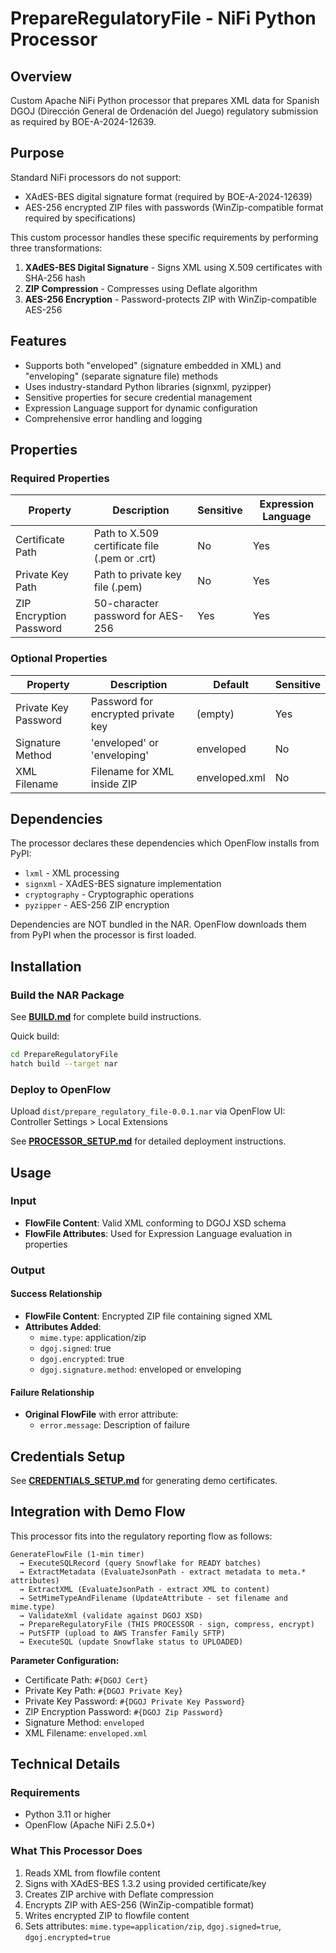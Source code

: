 # PrepareRegulatoryFile - NiFi Python Processor

## Overview

Custom Apache NiFi Python processor that prepares XML data for Spanish DGOJ (Dirección General de Ordenación del Juego) regulatory submission as required by BOE-A-2024-12639.

## Purpose

Standard NiFi processors do not support:
- XAdES-BES digital signature format (required by BOE-A-2024-12639)
- AES-256 encrypted ZIP files with passwords (WinZip-compatible format required by specifications)

This custom processor handles these specific requirements by performing three transformations:

1. **XAdES-BES Digital Signature** - Signs XML using X.509 certificates with SHA-256 hash
2. **ZIP Compression** - Compresses using Deflate algorithm
3. **AES-256 Encryption** - Password-protects ZIP with WinZip-compatible AES-256

## Features

- Supports both "enveloped" (signature embedded in XML) and "enveloping" (separate signature file) methods
- Uses industry-standard Python libraries (signxml, pyzipper)
- Sensitive properties for secure credential management
- Expression Language support for dynamic configuration
- Comprehensive error handling and logging

## Properties

### Required Properties

| Property | Description | Sensitive | Expression Language |
|----------|-------------|-----------|---------------------|
| Certificate Path | Path to X.509 certificate file (.pem or .crt) | No | Yes |
| Private Key Path | Path to private key file (.pem) | No | Yes |
| ZIP Encryption Password | 50-character password for AES-256 | Yes | Yes |

### Optional Properties

| Property | Description | Default | Sensitive |
|----------|-------------|---------|-----------|
| Private Key Password | Password for encrypted private key | (empty) | Yes |
| Signature Method | 'enveloped' or 'enveloping' | enveloped | No |
| XML Filename | Filename for XML inside ZIP | enveloped.xml | No |

## Dependencies

The processor declares these dependencies which OpenFlow installs from PyPI:

- `lxml` - XML processing
- `signxml` - XAdES-BES signature implementation
- `cryptography` - Cryptographic operations
- `pyzipper` - AES-256 ZIP encryption

Dependencies are NOT bundled in the NAR. OpenFlow downloads them from PyPI when the processor is first loaded.

## Installation

### Build the NAR Package

See **[BUILD.md](BUILD.md)** for complete build instructions.

Quick build:
```bash
cd PrepareRegulatoryFile
hatch build --target nar
```

### Deploy to OpenFlow

Upload `dist/prepare_regulatory_file-0.0.1.nar` via OpenFlow UI: Controller Settings > Local Extensions

See **[PROCESSOR_SETUP.md](../../PROCESSOR_SETUP.md)** for detailed deployment instructions.

## Usage

### Input

- **FlowFile Content**: Valid XML conforming to DGOJ XSD schema
- **FlowFile Attributes**: Used for Expression Language evaluation in properties

### Output

#### Success Relationship
- **FlowFile Content**: Encrypted ZIP file containing signed XML
- **Attributes Added**:
  - `mime.type`: application/zip
  - `dgoj.signed`: true
  - `dgoj.encrypted`: true
  - `dgoj.signature.method`: enveloped or enveloping

#### Failure Relationship
- **Original FlowFile** with error attribute:
  - `error.message`: Description of failure

## Credentials Setup

See **[CREDENTIALS_SETUP.md](../../CREDENTIALS_SETUP.md)** for generating demo certificates.

## Integration with Demo Flow

This processor fits into the regulatory reporting flow as follows:

```
GenerateFlowFile (1-min timer)
  → ExecuteSQLRecord (query Snowflake for READY batches)
  → ExtractMetadata (EvaluateJsonPath - extract metadata to meta.* attributes)
  → ExtractXML (EvaluateJsonPath - extract XML to content)
  → SetMimeTypeAndFilename (UpdateAttribute - set filename and mime.type)
  → ValidateXml (validate against DGOJ XSD)
  → PrepareRegulatoryFile (THIS PROCESSOR - sign, compress, encrypt)
  → PutSFTP (upload to AWS Transfer Family SFTP)
  → ExecuteSQL (update Snowflake status to UPLOADED)
```

**Parameter Configuration:**
- Certificate Path: `#{DGOJ Cert}`
- Private Key Path: `#{DGOJ Private Key}`
- Private Key Password: `#{DGOJ Private Key Password}`
- ZIP Encryption Password: `#{DGOJ Zip Password}`
- Signature Method: `enveloped`
- XML Filename: `enveloped.xml`

## Technical Details

### Requirements

- Python 3.11 or higher
- OpenFlow (Apache NiFi 2.5.0+)

### What This Processor Does

1. Reads XML from flowfile content
2. Signs with XAdES-BES 1.3.2 using provided certificate/key
3. Creates ZIP archive with Deflate compression
4. Encrypts ZIP with AES-256 (WinZip-compatible format)
5. Writes encrypted ZIP to flowfile content
6. Sets attributes: `mime.type=application/zip`, `dgoj.signed=true`, `dgoj.encrypted=true`
